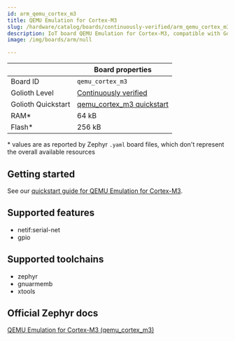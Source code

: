 ```yaml
---
id: arm_qemu_cortex_m3
title: QEMU Emulation for Cortex-M3
slug: /hardware/catalog/boards/continuously-verified/arm_qemu_cortex_m3
description: IoT board QEMU Emulation for Cortex-M3, compatible with Golioth at continuously-verified level.
image: /img/boards/arm/null

---
```


[//]: # (This is an auto-generated file, do not edit! Changes to it will be lost upon re-generation)



|                | Board properties     |
| -------------  | -------------------- |
| Board ID       | `qemu_cortex_m3` |
| Golioth Level  | [Continuously verified](/hardware#continuously-verified-boards) |
| Golioth Quickstart | [qemu_cortex_m3 quickstart](/hardware/virtual-devices/zephyr-quickstart) || Architecture   | ARM |
| RAM*           | 64 kB |
| Flash*         | 256 kB |

\* values are as reported by Zephyr `.yaml` board files, which don't represent the overall available resources

## Getting started

See our [quickstart guide for QEMU Emulation for Cortex-M3](/hardware/virtual-devices/zephyr-quickstart).


## Supported features

* netif:serial-net
* gpio

## Supported toolchains

* zephyr
* gnuarmemb
* xtools

## Official Zephyr docs

[QEMU Emulation for Cortex-M3 (qemu_cortex_m3)](https://docs.zephyrproject.org/latest/boards/arm/qemu_cortex_m3/doc/index.html)
